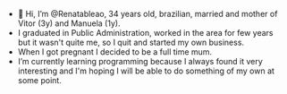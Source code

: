 - 👋 Hi, I’m @Renatableao, 34 years old, brazilian, married and mother of Vitor (3y) and Manuela (1y). 
- I graduated in Public Administration, worked in the area for few years but it wasn't quite me, so I quit and started my own business. 
- When I got pregnant I decided to be a full time mum.
- I’m currently learning programming because I always found it very interesting and I'm hoping I will be able to do something of my own at some point.



<!---
Renatableao/Renatableao is a ✨ special ✨ repository because its `README.md` (this file) appears on your GitHub profile.
You can click the Preview link to take a look at your changes.
--->
